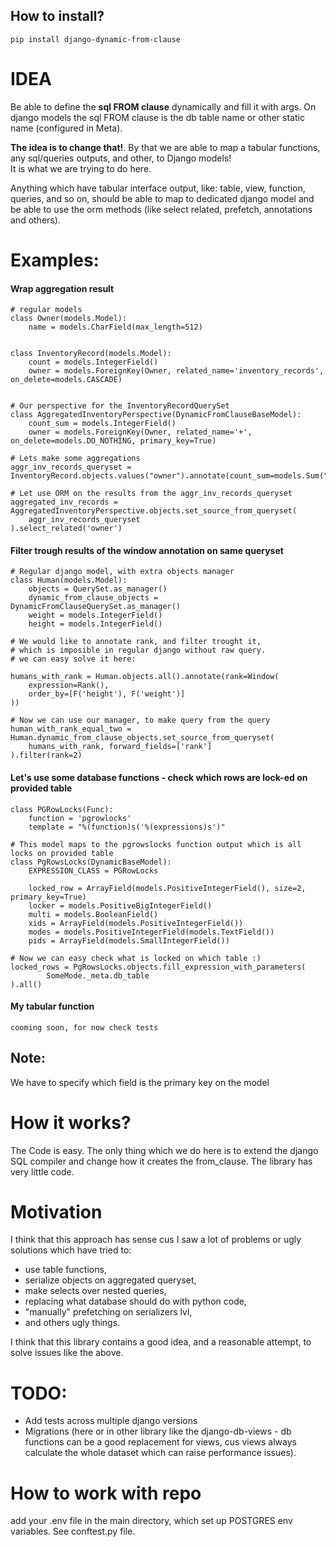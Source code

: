 ## How to install?

    pip install django-dynamic-from-clause


# **IDEA**
Be able to define the **sql FROM clause** dynamically and fill it with args. 
On django models the sql FROM clause is the db table name or other static name (configured in Meta).

**The idea is to change that!**. By that we are able to map a tabular functions, any sql/queries outputs, and other, to Django models!   
It is what we are trying to do here. 

Anything which have tabular interface output, like: table, view, function, queries, and so on, should be able to map to dedicated django model and be able to use the orm methods  (like select related, prefetch, annotations and others). 

# Examples:
#### Wrap aggregation result
```
# regular models
class Owner(models.Model):
    name = models.CharField(max_length=512)


class InventoryRecord(models.Model):
    count = models.IntegerField()
    owner = models.ForeignKey(Owner, related_name='inventory_records', on_delete=models.CASCADE)


# Our perspective for the InventoryRecordQuerySet
class AggregatedInventoryPerspective(DynamicFromClauseBaseModel):
    count_sum = models.IntegerField()
    owner = models.ForeignKey(Owner, related_name='+', on_delete=models.DO_NOTHING, primary_key=True)

# Lets make some aggregations
aggr_inv_records_queryset = InventoryRecord.objects.values("owner").annotate(count_sum=models.Sum("count"))

# Let use ORM on the results from the aggr_inv_records_queryset
aggregated_inv_records = AggregatedInventoryPerspective.objects.set_source_from_queryset(
    aggr_inv_records_queryset
).select_related('owner')
```

#### Filter trough results of the window annotation on same queryset
```
# Regular django model, with extra objects manager 
class Human(models.Model):
    objects = QuerySet.as_manager()
    dynamic_from_clause_objects = DynamicFromClauseQuerySet.as_manager()
    weight = models.IntegerField()
    height = models.IntegerField()

# We would like to annotate rank, and filter trought it, 
# which is imposible in regular django without raw query. 
# we can easy solve it here:

humans_with_rank = Human.objects.all().annotate(rank=Window(
    expression=Rank(),
    order_by=[F('height'), F('weight')]
))

# Now we can use our manager, to make query from the query
human_with_rank_equal_two = Human.dynamic_from_clause_objects.set_source_from_queryset(
    humans_with_rank, forward_fields=['rank']
).filter(rank=2)
```

#### Let's use some database functions - check which rows are lock-ed on provided table
```
class PGRowLocks(Func):
    function = 'pgrowlocks'
    template = "%(function)s('%(expressions)s')"

# This model maps to the pgrowslocks function output which is all locks on provided table
class PgRowsLocks(DynamicBaseModel):
    EXPRESSION_CLASS = PGRowLocks 

    locked_row = ArrayField(models.PositiveIntegerField(), size=2, primary_key=True)
    locker = models.PositiveBigIntegerField()
    multi = models.BooleanField()
    xids = ArrayField(models.PositiveIntegerField())
    modes = models.PositiveIntegerField(models.TextField())
    pids = ArrayField(models.SmallIntegerField())

# Now we can easy check what is locked on which table :)
locked_rows = PgRowsLocks.objects.fill_expression_with_parameters(
        SomeMode._meta.db_table
).all()    
```


#### My tabular function
`
cooming soon, for now check tests
`

## Note:
We have to specify which field is the primary key on the model 

# How it works?

The Code is easy. The only thing which we do here is to extend the django SQL compiler and change how it creates the from_clause. The library has very little code.

# Motivation

I think that this approach has sense cus I saw a lot of problems or ugly solutions which have tried to:   
* use table functions,  
* serialize objects on aggregated queryset,  
* make selects over nested queries,  
* replacing what database should do with python code,   
* "manually" prefetching on serializers lvl, 
* and others ugly things.

I think that this library contains a good idea, and a reasonable attempt, to solve issues like the above.

# TODO:
- Add tests across multiple django versions
- Migrations (here or in other library like the django-db-views - db functions can be a good replacement for views, cus views always calculate the whole dataset which can raise performance issues). 


# How to work with repo
add your .env file in the main directory, which set up POSTGRES env variables. See conftest.py file.
